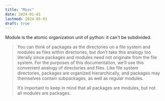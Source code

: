 ```yaml
---
title: "Misc"
date: 2024-01-01
lastmod: 2024-05-01
draft: true
---
```


Module is the atomic organization unit of python: it can't be subdivided.

> You can think of packages as the directories on a file system and modules as files within directories, but don’t take this analogy too literally since packages and modules need not originate from the file system. For the purposes of this documentation, we’ll use this convenient analogy of directories and files. Like file system directories, packages are organized hierarchically, and packages may themselves contain subpackages, as well as regular modules.
> 
> It’s important to keep in mind that all packages are modules, but not all modules are packages.